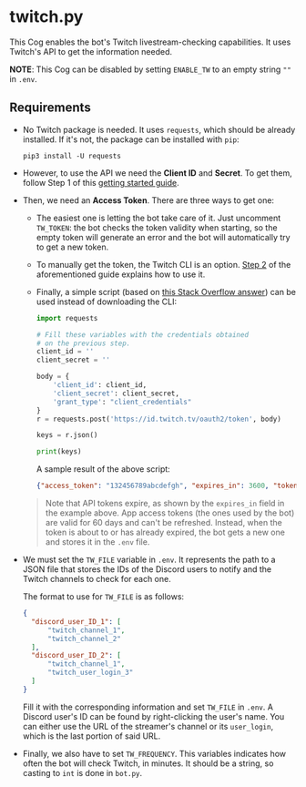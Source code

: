 # twitch.py

This Cog enables the bot's Twitch livestream-checking capabilities. It uses  Twitch's API to get the information needed.

**NOTE**: This Cog can be disabled by setting `ENABLE_TW` to an empty string `""` in `.env`.

## Requirements

- No Twitch package is needed. It uses `requests`, which should be already installed. If it's not, the package can be installed with `pip`:

  ```
  pip3 install -U requests
  ```

- However, to use the API we need the **Client ID** and **Secret**. To get them, follow Step 1 of this [getting started guide](https://dev.twitch.tv/docs/api/#step-1-register-an-application).

- Then, we need an **Access Token**. There are three ways to get one:

  - The easiest one is letting the bot take care of it. Just uncomment `TW_TOKEN`: the bot checks the token validity when starting, so the empty token will generate an error and the bot will automatically try to get a new token.

  - To manually get the token, the Twitch CLI is an option. [Step 2](https://dev.twitch.tv/docs/api/#step-2-authentication-using-the-twitch-cli) of the aforementioned guide explains how to use it.

  - Finally, a simple script (based on [this Stack Overflow answer](https://stackoverflow.com/a/66536359)) can be used instead of downloading the CLI:

    ```python
    import requests
    
    # Fill these variables with the credentials obtained
    # on the previous step.
    client_id = ''
    client_secret = ''
    
    body = {
        'client_id': client_id,
        'client_secret': client_secret,
        'grant_type': "client_credentials"
    }
    r = requests.post('https://id.twitch.tv/oauth2/token', body)
    
    keys = r.json()
    
    print(keys)
    ```

    A sample result of the above script:

    ```json
    {"access_token": "132456789abcdefgh", "expires_in": 3600, "token_type": "bearer"}
    ```

  > Note that API tokens expire, as shown by the `expires_in` field in the example above. App access tokens (the ones used by the bot) are valid for 60 days and can't be refreshed. Instead, when the token is about to or has already expired, the bot gets a new one and stores it in the `.env` file.

- We must set the `TW_FILE` variable in `.env`. It represents the path to a JSON file that stores the IDs of the Discord users to notify and the Twitch channels to check for each one.

  The format to use for `TW_FILE` is as follows:

  ```json
  {
  	"discord_user_ID_1": [
  		"twitch_channel_1",
  		"twitch_channel_2"
  	],
  	"discord_user_ID_2": [
  		"twitch_channel_1",
  		"twitch_user_login_3"
  	]
  }
  ```

  Fill it with the corresponding information and set `TW_FILE` in `.env`.
  A Discord user's ID can be found by right-clicking the user's name.
  You can either use the URL of the streamer's channel or its `user_login`, which is the last portion of said URL.

- Finally, we also have to set `TW_FREQUENCY`. This variables indicates how often the bot will check Twitch, in minutes. It should be a string, so casting to `int` is done in `bot.py`.